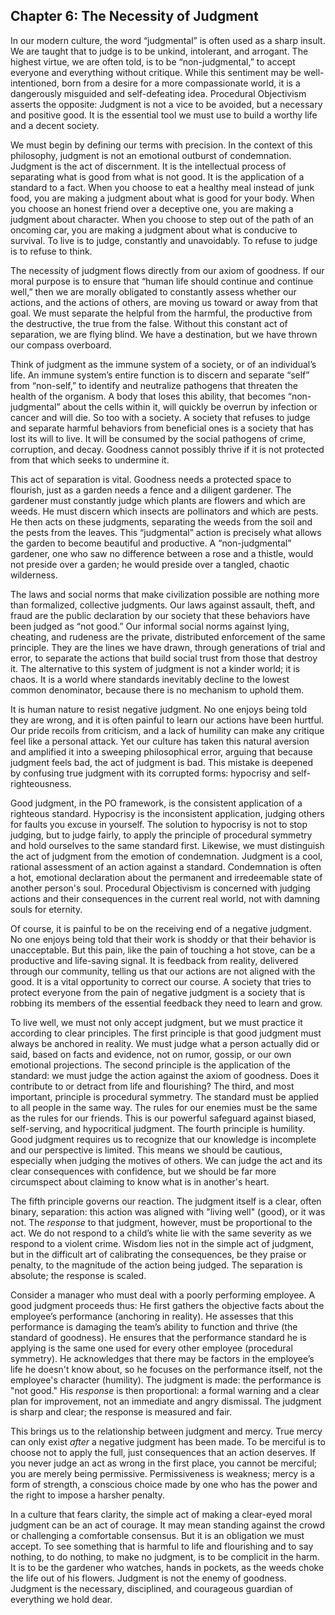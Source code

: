 ## Chapter 6: The Necessity of Judgment

In our modern culture, the word “judgmental” is often used as a sharp insult. We are taught that to judge is to be unkind, intolerant, and arrogant. The highest virtue, we are often told, is to be “non-judgmental,” to accept everyone and everything without critique. While this sentiment may be well-intentioned, born from a desire for a more compassionate world, it is a dangerously misguided and self-defeating idea. Procedural Objectivism asserts the opposite: Judgment is not a vice to be avoided, but a necessary and positive good. It is the essential tool we must use to build a worthy life and a decent society.

We must begin by defining our terms with precision. In the context of this philosophy, judgment is not an emotional outburst of condemnation. Judgment is the act of discernment. It is the intellectual process of separating what is good from what is not good. It is the application of a standard to a fact. When you choose to eat a healthy meal instead of junk food, you are making a judgment about what is good for your body. When you choose an honest friend over a deceptive one, you are making a judgment about character. When you choose to step out of the path of an oncoming car, you are making a judgment about what is conducive to survival. To live is to judge, constantly and unavoidably. To refuse to judge is to refuse to think.

The necessity of judgment flows directly from our axiom of goodness. If our moral purpose is to ensure that “human life should continue and continue well,” then we are morally obligated to constantly assess whether our actions, and the actions of others, are moving us toward or away from that goal. We must separate the helpful from the harmful, the productive from the destructive, the true from the false. Without this constant act of separation, we are flying blind. We have a destination, but we have thrown our compass overboard.

Think of judgment as the immune system of a society, or of an individual’s life. An immune system’s entire function is to discern and separate “self” from “non-self,” to identify and neutralize pathogens that threaten the health of the organism. A body that loses this ability, that becomes “non-judgmental” about the cells within it, will quickly be overrun by infection or cancer and will die. So too with a society. A society that refuses to judge and separate harmful behaviors from beneficial ones is a society that has lost its will to live. It will be consumed by the social pathogens of crime, corruption, and decay. Goodness cannot possibly thrive if it is not protected from that which seeks to undermine it.

This act of separation is vital. Goodness needs a protected space to flourish, just as a garden needs a fence and a diligent gardener. The gardener must constantly judge which plants are flowers and which are weeds. He must discern which insects are pollinators and which are pests. He then acts on these judgments, separating the weeds from the soil and the pests from the leaves. This “judgmental” action is precisely what allows the garden to become beautiful and productive. A “non-judgmental” gardener, one who saw no difference between a rose and a thistle, would not preside over a garden; he would preside over a tangled, chaotic wilderness.

The laws and social norms that make civilization possible are nothing more than formalized, collective judgments. Our laws against assault, theft, and fraud are the public declaration by our society that these behaviors have been judged as “not good.” Our informal social norms against lying, cheating, and rudeness are the private, distributed enforcement of the same principle. They are the lines we have drawn, through generations of trial and error, to separate the actions that build social trust from those that destroy it. The alternative to this system of judgment is not a kinder world; it is chaos. It is a world where standards inevitably decline to the lowest common denominator, because there is no mechanism to uphold them.

It is human nature to resist negative judgment. No one enjoys being told they are wrong, and it is often painful to learn our actions have been hurtful. Our pride recoils from criticism, and a lack of humility can make any critique feel like a personal attack. Yet our culture has taken this natural aversion and amplified it into a sweeping philosophical error, arguing that because judgment feels bad, the act of judgment is bad. This mistake is deepened by confusing true judgment with its corrupted forms: hypocrisy and self-righteousness.

Good judgment, in the PO framework, is the consistent application of a righteous standard. Hypocrisy is the inconsistent application, judging others for faults you excuse in yourself. The solution to hypocrisy is not to stop judging, but to judge fairly, to apply the principle of procedural symmetry and hold ourselves to the same standard first. Likewise, we must distinguish the act of judgment from the emotion of condemnation. Judgment is a cool, rational assessment of an action against a standard. Condemnation is often a hot, emotional declaration about the permanent and irredeemable state of another person's soul. Procedural Objectivism is concerned with judging actions and their consequences in the current real world, not with damning souls for eternity.

Of course, it is painful to be on the receiving end of a negative judgment. No one enjoys being told that their work is shoddy or that their behavior is unacceptable. But this pain, like the pain of touching a hot stove, can be a productive and life-saving signal. It is feedback from reality, delivered through our community, telling us that our actions are not aligned with the good. It is a vital opportunity to correct our course. A society that tries to protect everyone from the pain of negative judgment is a society that is robbing its members of the essential feedback they need to learn and grow.

To live well, we must not only accept judgment, but we must practice it according to clear principles. The first principle is that good judgment must always be anchored in reality. We must judge what a person actually did or said, based on facts and evidence, not on rumor, gossip, or our own emotional projections. The second principle is the application of the standard: we must judge the action against the axiom of goodness. Does it contribute to or detract from life and flourishing? The third, and most important, principle is procedural symmetry. The standard must be applied to all people in the same way. The rules for our enemies must be the same as the rules for our friends. This is our powerful safeguard against biased, self-serving, and hypocritical judgment. The fourth principle is humility. Good judgment requires us to recognize that our knowledge is incomplete and our perspective is limited. This means we should be cautious, especially when judging the motives of others. We can judge the act and its clear consequences with confidence, but we should be far more circumspect about claiming to know what is in another's heart.

The fifth principle governs our reaction. The judgment itself is a clear, often binary, separation: this action was aligned with "living well" (good), or it was not. The *response* to that judgment, however, must be proportional to the act. We do not respond to a child’s white lie with the same severity as we respond to a violent crime. Wisdom lies not in the simple act of judgment, but in the difficult art of calibrating the consequences, be they praise or penalty, to the magnitude of the action being judged. The separation is absolute; the response is scaled.

Consider a manager who must deal with a poorly performing employee. A good judgment proceeds thus: He first gathers the objective facts about the employee’s performance (anchoring in reality). He assesses that this performance is damaging the team’s ability to function and thrive (the standard of goodness). He ensures that the performance standard he is applying is the same one used for every other employee (procedural symmetry). He acknowledges that there may be factors in the employee’s life he doesn't know about, so he focuses on the performance itself, not the employee's character (humility). The judgment is made: the performance is "not good." His *response* is then proportional: a formal warning and a clear plan for improvement, not an immediate and angry dismissal. The judgment is sharp and clear; the response is measured and fair.

This brings us to the relationship between judgment and mercy. True mercy can only exist *after* a negative judgment has been made. To be merciful is to choose not to apply the full, just consequences that an action deserves. If you never judge an act as wrong in the first place, you cannot be merciful; you are merely being permissive. Permissiveness is weakness; mercy is a form of strength, a conscious choice made by one who has the power and the right to impose a harsher penalty.

In a culture that fears clarity, the simple act of making a clear-eyed moral judgment can be an act of courage. It may mean standing against the crowd or challenging a comfortable consensus. But it is an obligation we must accept. To see something that is harmful to life and flourishing and to say nothing, to do nothing, to make no judgment, is to be complicit in the harm. It is to be the gardener who watches, hands in pockets, as the weeds choke the life out of his flowers. Judgment is not the enemy of goodness. Judgment is the necessary, disciplined, and courageous guardian of everything we hold dear.